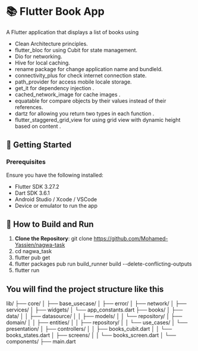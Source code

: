 # 📚 Flutter Book App

A Flutter application that displays a list of books using
   * Clean Architecture principles.
   *   flutter_bloc for using Cubit for state management.
   *   Dio for networking.
   *   Hive for local caching.
   *   rename  package for change application name and bundleId.
   *   connectivity_plus for check internet connection state.
   *   path_provider for access mobile locale storage.
   *   get_it for dependency injection .
   *   cached_network_image for cache images .
   *   equatable for compare objects by their values instead of their references.
   *   dartz for allowing you return two types in each function .
   *   flutter_staggered_grid_view for using grid view with dynamic height based on content .

## 🚀 Getting Started

### Prerequisites

Ensure you have the following installed:

- Flutter SDK 3.27.2
- Dart SDK  3.6.1
- Android Studio / Xcode / VSCode
- Device or emulator to run the app


## 🔧 How to Build and Run

1. **Clone the Repository**:
   git clone https://github.com/Mohamed-Yassien/nagwa-task
2.   cd nagwa_task
3.   flutter pub get
4.   flutter packages pub run build_runner build --delete-conflicting-outputs
5.   flutter run



## You will find the project structure like this 
lib/
├── core/
│   ├── base_usecase/
│   ├── error/
│   ├── network/
│   ├── services/
│   ├── widgets/
│   └── app_constants.dart
├── books/
│   ├── data/
│   │   ├── datasource/
│   │   ├── models/
│   │   └── repository/
│   ├── domain/
│   │   ├── entities/
│   │   ├── repository/
│   │   └── use_cases/
│   └── presentation/
│       ├── controllers/
│       │   ├── books_cubit.dart
│       │   └── books_states.dart
│       ├── screens/
│       │   └── books_screen.dart
│       └── components/
├── main.dart

